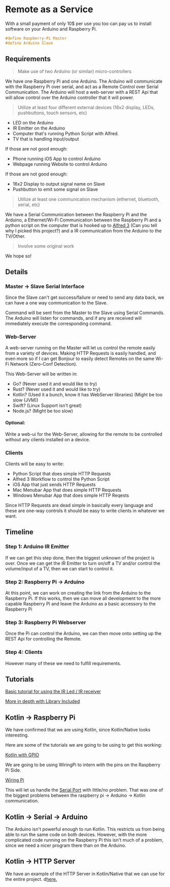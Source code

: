 # Remote as a Service
With a small payment of only 10$ per use you too can pay us to install software on your Arduino and Raspberry Pi.

```c
#define Raspberry-Pi Master
#define Arduino Slave
```

## Requirements
> Make use of two Arduino (or similar) micro-controllers

We have one Raspberry Pi and one Arduino. The Arduino will communicate with the Raspberry Pi over serial, and act as a Remote Control over Serial Communication. The Arduino will host a web-server with a REST Api that will allow control over the Arduino controller that it will power.

> Utilize at least four different external devices (16x2 display, LEDs, pushbuttons, touch sensors, etc)

* LED on the Arduino
* IR Emitter on the Arduino
* Computer that's running Python Script with Alfred.
* TV that is handling input/output

If those are not good enough:

* Phone running iOS App to control Arduino
* Webpage running Website to control Arduino

If those are not good enough:

* 16x2 Display to output signal name on Slave
* Pushbutton to emit some signal on Slave

> Utilize at least one communication mechanism (ethernet, bluetooth, serial, etc)

We have a Serial Communication between the Raspberry Pi and the Arduino, a Ethernet/Wi-Fi Communication between the Raspberry Pi and a python script on the computer that is hooked up to [Alfred 3](https://www.alfredapp.com) (Can you tell why I picked this project?) and a IR communication from the Arduino to the TV/Other.

> Involve some original work

We hope so!

## Details
### Master -> Slave Serial Interface
Since the Slave can't get success/failure or need to send any data back, we can have a one way communication to the Slave.

Command will be sent from the Master to the Slave using Serial Commands. The Arduino will listen for commands, and if any are received will immediately execute the corresponding command.

### Web-Server
A web-server running on the Master will let us control the remote easily from a variety of devices. Making HTTP Requests is easily handled, and even more so if I can get Bonjour to easily detect Remotes on the same Wi-Fi Network (Zero-Conf Detection).

This Web-Server will be written in:

* Go? (Never used it and would like to try)
* Rust? (Never used it and would like to try)
* Kotlin? (Used it a bunch, know it has WebServer libraries) (Might be too slow (JVM))
* Swift? (Linux Support isn't great)
* Node.js? (Might be too slow)

#### Optional:
Write a web-ui for the Web-Server, allowing for the remote to be controlled without any clients installed on a device.

### Clients
Clients will be easy to write:

* Python Script that does simple HTTP Requests
* Alfred 3 Workflow to control the Python Script
* iOS App that just sends HTTP Requests
* Mac Menubar App that does simple HTTP Requests
* Windows Menubar App that does simple HTTP Reqests

Since HTTP Requests are dead simple in basically every language and these are one-way controls it should be easy to write clients in whatever we want.


## Timeline
### Step 1: Arduino IR Emitter
If we can get this step done, then the biggest unknown of the project is over. Once we can get the IR Emitter to turn on/off a TV and/or control the volume/input of a TV, then we can start to control it.

### Step 2: Raspberry Pi -> Arduino
At this point, we can work on creating the link from the Arduino to the Raspberry Pi. If this works, then we can move all development to the more capable Raspberry Pi and leave the Arduino as a basic accessory to the Raspberry Pi

### Step 3: Raspberry Pi Webserver
Once the Pi can control the Arduino, we can then move onto setting up the REST Api for controlling the Remote.

### Step 4: Clients
However many of these we need to fulfill requirements.

## Tutorials

[Basic tutorial for using the IR Led / IR receiver](http://www.instructables.com/id/How-to-control-your-TV-with-an-Arduino/)

[More in depth with Library Included](https://learn.adafruit.com/using-an-infrared-library/sending-ir-codes)


## Kotlin -> Raspberry Pi

We have confirmed that we are using Kotlin, since Kotlin/Native looks interesting.

Here are some of the tutorials we are going to be using to get this working: 

[Kotlin with GPIO](https://willowtreeapps.com/ideas/raspberry-pi-gpio-with-kotlin-native)

We are going to be using WiringPi to intern with the pins on the Raspberry Pi Side.

[Wiring Pi](http://wiringpi.com)

This will let us handle the [Serial Port](http://wiringpi.com/reference/serial-library/) with little/no problem. That was one of the biggest problems between the raspberry pi -> Arduino -> Kotlin communication.

## Kotlin -> Serial -> Arduino

The Arduino isn't powerful enough to run Kotlin. This restricts us from being able to run the same code on both devices. However, with the more complicated code running on the Raspberry Pi this isn't much of a problem, since we need a nicer program there than on the Arduino.

## Kotlin -> HTTP Server

We have an example of the HTTP Server in Kotlin/Native that we can use for the entire project.  d[here.](https://github.com/jetbrains/kotlinconf-spinner)
